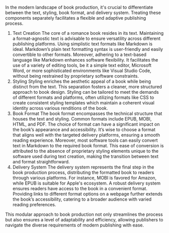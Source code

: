 In the modern landscape of book production, it's crucial to differentiate between the text, styling, book format, and delivery system. Treating these components separately facilitates a flexible and adaptive publishing process. 

1. Text Creation The core of a romance book resides in its text. Maintaining a format-agnostic text is advisable to ensure versatility across different publishing platforms. Using simplistic text formats like Markdown is ideal. Markdown’s plain text formatting syntax is user-friendly and easily convertible to other formats. Moreover, adhering to a text-based language like Markdown enhances software flexibility. It facilitates the use of a variety of editing tools, be it a simple text editor, Microsoft Word, or more sophisticated environments like Visual Studio Code, without being restrained by proprietary software constraints. 
2. Styling Styling enriches the aesthetic appeal of a book while being distinct from the text. This separation fosters a cleaner, more structured approach to book design. Styling can be tailored to meet the demands of different formats and platforms, often utilizing formats like CSS to create consistent styling templates which maintain a coherent visual identity across various renditions of the book. 
3. Book Format The book format encompasses the technical structure that houses the text and styling. Common formats include EPUB, MOBI, HTML, and PDF. The choice of format can have a significant impact on the book’s appearance and accessibility. It’s wise to choose a format that aligns well with the targeted delivery platforms, ensuring a smooth reading experience. Moreover, most software tools can easily convert text in Markdown to the required book format. This ease of conversion is attributed to the absence of proprietary styling elements unique to the software used during text creation, making the transition between text and format straightforward. 
4. Delivery System The delivery system represents the final step in the book production process, distributing the formatted book to readers through various platforms. For instance, MOBI is favored for Amazon, while EPUB is suitable for Apple's ecosystem. A robust delivery system ensures readers have access to the book in a convenient format. Providing links to different format options on a webpage further extends the book’s accessibility, catering to a broader audience with varied reading preferences. 

This modular approach to book production not only streamlines the process but also ensures a level of adaptability and efficiency, allowing publishers to navigate the diverse requirements of modern publishing with ease.
